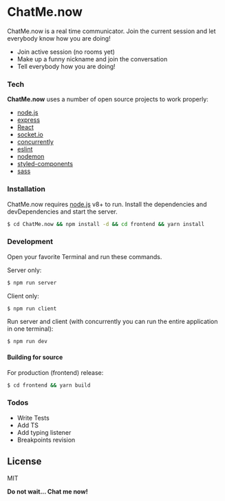 # ChatMe.now

ChatMe.now is a real time communicator. Join the current session and let everybody know how you are doing!
- Join active session (no rooms yet)
- Make up a funny nickname and join the conversation
- Tell everybody how you are doing!

### Tech

**ChatMe.now** uses a number of open source projects to work properly:
* [node.js]
* [express]
* [React]
* [socket.io]
* [concurrently]
* [eslint]
* [nodemon]
* [styled-components]
* [sass]

### Installation

ChatMe.now requires [node.js] v8+ to run.
Install the dependencies and devDependencies and start the server.

```sh
$ cd ChatMe.now && npm install -d && cd frontend && yarn install
```

### Development

Open your favorite Terminal and run these commands.
 
Server only:
```sh
$ npm run server
```
Client only:
```sh
$ npm run client
```
Run server and client (with concurrently you can run the entire application in one terminal):
```sh
$ npm run dev
```

#### Building for source
For production (frontend) release:
```sh
$ cd frontend && yarn build
```

### Todos

 - Write Tests
 - Add TS
 - Add typing listener
 - Breakpoints revision

License
----
MIT

**Do not wait... Chat me now!**

   [ChatMe.now]: <https://github.com/dBanasiak/ChatMe.now>
   [node.js]: <http://nodejs.org>
   [express]: <http://expressjs.com>
   [React]: <https://reactjs.org/>
   [socket.io]: <https://socket.io/>
   [concurrently]: <https://github.com/kimmobrunfeldt/concurrently>
   [eslint]: <https://eslint.org/>
   [nodemon]: <https://nodemon.io/>
   [styled-components]: <https://styled-components.com/>
   [sass]: <https://sass-lang.com/>
   
